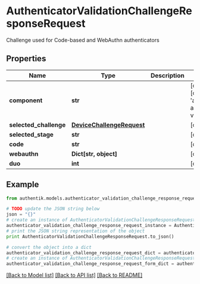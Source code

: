 # AuthenticatorValidationChallengeResponseRequest

Challenge used for Code-based and WebAuthn authenticators

## Properties
Name | Type | Description | Notes
------------ | ------------- | ------------- | -------------
**component** | **str** |  | [optional] [default to 'ak-stage-authenticator-validate']
**selected_challenge** | [**DeviceChallengeRequest**](DeviceChallengeRequest.md) |  | [optional] 
**selected_stage** | **str** |  | [optional] 
**code** | **str** |  | [optional] 
**webauthn** | **Dict[str, object]** |  | [optional] 
**duo** | **int** |  | [optional] 

## Example

```python
from authentik.models.authenticator_validation_challenge_response_request import AuthenticatorValidationChallengeResponseRequest

# TODO update the JSON string below
json = "{}"
# create an instance of AuthenticatorValidationChallengeResponseRequest from a JSON string
authenticator_validation_challenge_response_request_instance = AuthenticatorValidationChallengeResponseRequest.from_json(json)
# print the JSON string representation of the object
print AuthenticatorValidationChallengeResponseRequest.to_json()

# convert the object into a dict
authenticator_validation_challenge_response_request_dict = authenticator_validation_challenge_response_request_instance.to_dict()
# create an instance of AuthenticatorValidationChallengeResponseRequest from a dict
authenticator_validation_challenge_response_request_form_dict = authenticator_validation_challenge_response_request.from_dict(authenticator_validation_challenge_response_request_dict)
```
[[Back to Model list]](../README.md#documentation-for-models) [[Back to API list]](../README.md#documentation-for-api-endpoints) [[Back to README]](../README.md)


